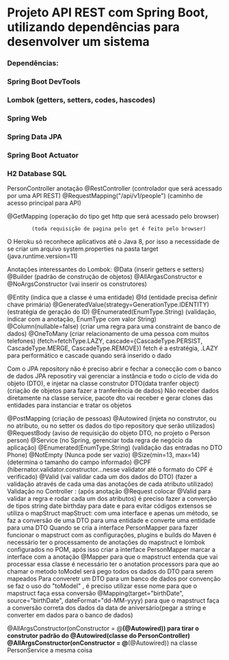 # Projeto API REST com Spring Boot, utilizando dependências para desenvolver um sistema


### Dependências:
### Spring Boot DevTools
### Lombok (getters, setters, codes, hascodes)
### Spring Web
### Spring Data JPA
### Spring Boot Actuator
### H2 Database SQL


PersonController anotação @RestController (controlador que será acessado
por uma API REST)
@RequestMapping("/api/v1/people")
(caminho de acesso principal para API)

@GetMapping (operação do tipo get http que será acessado pelo browser)

            (toda requisição de pagina pelo get é feito pelo browser)

O Heroku só reconhece aplicativos até o Java 8, por isso a necessidade
de se criar um arquivo system.properties na pasta target (java.runtime.version=11)

Anotações interessantes do Lombok:
@Data (inserir getters e setters)
@Builder (padrão de construção de objetos)
@AllArgasConstructor e @NoArgsConstructor (vai inserir os construtores)

@Entity (indica que a classe é uma entidade)
@Id (entidade precisa definir chave primária)
@GeneratedValue(strategy=GenerationType.IDENTITY) (estratégia de geração do ID)
@Enumerated(EnumType.String) (validação, indicar com a anotação, EnumType com valor String)
@Column(nullable=false) (criar uma regra para uma constraint de banco de dados)
@OneToMany (criar relacionamento de uma pessoa com muitos telefones)
(fetch=fetchType.LAZY, cascade={CascadeType.PERSIST, CascadeType.MERGE, CascadeType.REMOVE})
fetch é a estratégia, .LAZY para performático e cascade quando será inserido o dado

Com o JPA repository não é preciso abrir e fechar a conecção com o banco de dados
JPA reposotiry vai gerenciar a instância e todo o ciclo de vida do objeto (DTO), e injetar na classe construtor
DTO(data tranfer object) (criação de objetos para fazer a tranferência de dados) Não receber dados diretamente na classe service, pacote dto vai receber e gerar clones das entidades para instanciar e tratar os objetos


@PostMapping (criação de pessoas)
@Autowired (injeta no construtor, ou no atributo, ou no setter os dados do tipo repository que serão utilizados)
@RequestBody (aviso de requisição do objeto DTO, no projeto o Person person)
@Service (no Spring, gerenciar toda regra de negócio da aplicação)
@Enumerated(EnumType.String) (validação das entradas no DTO Phone)
@NotEmpty (Nunca pode ser vazio)
@Size(min=13, max=14)  (determina o tamanho do campo informado)
@CPF (hibernator.validator.constructor...nesse validator até o formato do CPF é verificado)
@Valid (vai validar cada um dos dados do DTO) (fazer a validação através de cada uma das anotações de cada atributo utilizado)
Validação no Controller : (após anotação @Request colocar @Valid para validar a regra e rodar cada um dos atributos)
é preciso fazer a converção de tipos string date birthday para date e para evitar códigos extensos se utiliza o mapStruct
mapStruct: com uma interface e apenas um método, se faz a conversão de uma DTO para uma entidade e converte uma entidade para uma DTO
Quando se cria a interface PersonMapper para fazer funcionar o mapstruct com as configurações, plugins e builds do Maven
é necessário ter o processamento de anotações do mapstruct e lombok configurados no POM, após isso criar a interface PersonMapper
marcar a interface com a anotação @Mapper para que o mapstruct entenda que vai processar essa classe
é necessário ter o anotation processors para que ao chamar o metodo toModel será pego todos os dados do DTO para serem mapeados
Para converetr um DTO para um banco de dados por convenção se faz o uso do "toModel" , é preciso utilizar esse nome para que o mapstruct faça essa conversão
@Mapping(target="birthDate", source="birthDate", dateFormat="dd-MM-yyyy) para que o mapstruct faça a conversão correta dos dados da data de aniversário(pegar a string e converter em dados para o banco de dados)

@AllArgsConstructor(onConstructor = @__(@Autowired)) para tirar o construtor padrão do @Autowired(classe do PersonController)
@AllArgsConstructor(onConstructor = @__(@Autowired)) na classe PersonService a mesma coisa


